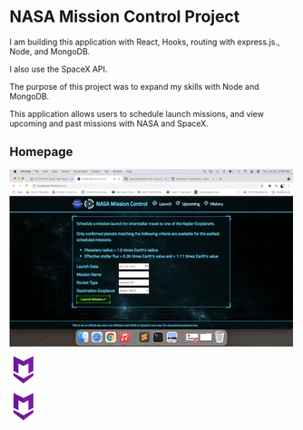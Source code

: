 # NASA Mission Control Project

I am building this application with React, Hooks, routing with express.js., Node, and MongoDB.

I also use the SpaceX API.

The purpose of this project was to expand my skills with Node and MongoDB.

This application allows users to schedule launch missions, and view upcoming and past missions with NASA and SpaceX.

## Homepage

![Homepage](https://github.com/jeremysb1/png_images/blob/main/homepage.png "Homepage")

![alt text](https://github.com/adam-p/markdown-here/raw/master/src/common/images/icon48.png "Logo Title Text 1")

![alt text](https://github.com/adam-p/markdown-here/raw/master/src/common/images/icon48.png "Logo Title Text 1")